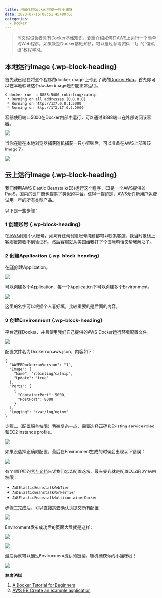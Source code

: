 ```yaml
---
title: 用AWS的Docker挑选一只小猫咪
date: 2023-07-16T08:51:45+00:00
categories:
  - Docker
---
```

<blockquote class="wp-block-quote">
  <p>
    本文假设读者具有Docker基础知识，着重介绍如何在AWS上运行一个简单的Web程序。如果缺乏Docker基础知识，可以通过参考资料「1」的“傻瓜级”教程学习。
  </p>
</blockquote>

## <span class="ez-toc-section" id="%E6%9C%AC%E5%9C%B0%E8%BF%90%E8%A1%8CImage"></span>本地运行Image<span class="ez-toc-section-end"></span> {.wp-block-heading}

首先我已经在将这个程序的docker image 上传到了我的[Docker Hub][1]。首先你可以在本地验证这个docker image是否能正常运行。

<pre class="wp-block-code"><code lang="bash" class="language-bash">$ docker run -p 8888:5000 robinliug/catnip
 * Running on all addresses (0.0.0.0)
 * Running on http://127.0.0.1:5000
 * Running on http://172.17.0.2:5000</code></pre>

容器使用端口5000在Docker内部中运行，可以通过8888端口在外部访问该容器。

![](image-5.png)

当你在能在本地浏览器捕获随机捕获一只小猫咪后，可以准备在AWS上部署该Image了。

![](5.gif)

## <span class="ez-toc-section" id="%E4%BA%91%E4%B8%8A%E8%BF%90%E8%A1%8CImage"></span>云上运行Image<span class="ez-toc-section-end"></span> {.wp-block-heading}

我们使用AWS Elastic Beanstalk(EB)运行这个程序，EB是一个AWS提供的PaaS，国内的云厂商也提供了类似的平台。值得一提的是，AWS允许新用户免费试用一年的所有类型产品。

以下是一些步骤：

### <span class="ez-toc-section" id="1_%E5%88%9B%E5%BB%BA%E8%B4%A6%E5%8F%B7"></span>1 创建账号<span class="ez-toc-section-end"></span> {.wp-block-heading}

在[AWS][2]创建个人账号，如果有任何创建账号问题都可以联系客服。我当时跟线上客服反馈收不到验证码，然后客服就从美国给我打了个国际电话来帮我解决了。

### <span class="ez-toc-section" id="2_%E5%88%9B%E5%BB%BAApplication"></span>2 创建Application<span class="ez-toc-section-end"></span> {.wp-block-heading}

在[EB][3]创建Application。

![](image-6.png)

可以创建多个Application，每一个Application下可以创建多个Environment。

![](image-7.png)

这里的名字可以根据个人喜好填，比较重要的是后面的内容。

### <span class="ez-toc-section" id="3_%E5%88%9B%E5%BB%BAEnvironment"></span>3 创建Environment<span class="ez-toc-section-end"></span> {.wp-block-heading}

平台选择Docker，并且使用我们自己提供的AWS Docker运行环境配置文件。

![](image-9.png)

配置文件名为Dockerrun.aws.json，内容如下：

<pre class="wp-block-code"><code lang="json" class="language-json">{
  "AWSEBDockerrunVersion": "1",
  "Image": {
    "Name": "robinliug/catnip",
    "Update": "true"
  },
  "Ports": [
    {
      "ContainerPort": 5000,
      "HostPort": 8000
    }
  ],
  "Logging": "/var/log/nginx"
}</code></pre>



步骤二（配置服务权限）稍微复杂一点，需要选择正确的Existing service roles和EC2 instance profile。

![](image-11.png)



如果没选择正确的配置，最后在Environment生成的时候会出现以下错误：

![](image-12.png)



有个很详细的[官方文档][4]告诉我们怎么配置这块，最主要的就是配置EC2的3个IAM权限：

  * `AWSElasticBeanstalkWebTier`
  * `AWSElasticBeanstalkWorkerTier`
  * `AWSElasticBeanstalkMulticontainerDocker`

步骤二完成后，可以直接跳去确认页提交所有配置

![](image-13.png)


Environment发布成功后的页面大致就是这样：

![](image-14.png)

![](image-15.png)




最后你就可以通过Environment提供的链接，随机捕获你的小猫咪啦！

![](0.gif)


**参考资料**

1. [A Docker Tutorial for Beginners][5]  
2. [AWS EB Create an example application][4]

 [1]: https://hub.docker.com/r/robinliug/catnip
 [2]: https://aws.amazon.com
 [3]: https://console.aws.amazon.com/elasticbeanstalk
 [4]: https://docs.aws.amazon.com/elasticbeanstalk/latest/dg/GettingStarted.CreateApp.html#GettingStarted.CreateApp.AWSresources
 [5]: https://docker-curriculum.com/#introduction